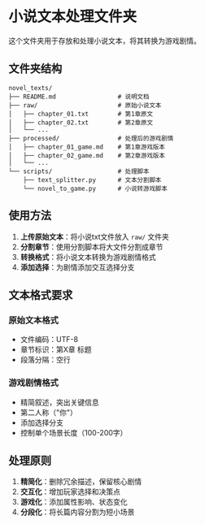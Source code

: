 # 小说文本处理文件夹

这个文件夹用于存放和处理小说文本，将其转换为游戏剧情。

## 文件夹结构

```
novel_texts/
├── README.md                 # 说明文档
├── raw/                      # 原始小说文本
│   ├── chapter_01.txt        # 第1章原文
│   ├── chapter_02.txt        # 第2章原文
│   └── ...
├── processed/                # 处理后的游戏剧情
│   ├── chapter_01_game.md    # 第1章游戏版本
│   ├── chapter_02_game.md    # 第2章游戏版本
│   └── ...
└── scripts/                  # 处理脚本
    ├── text_splitter.py      # 文本分割脚本
    └── novel_to_game.py      # 小说转游戏脚本
```

## 使用方法

1. **上传原始文本**：将小说txt文件放入 `raw/` 文件夹
2. **分割章节**：使用分割脚本将大文件分割成章节
3. **转换格式**：将小说文本转换为游戏剧情格式
4. **添加选择**：为剧情添加交互选择分支

## 文本格式要求

### 原始文本格式
- 文件编码：UTF-8
- 章节标识：第X章 标题
- 段落分隔：空行

### 游戏剧情格式
- 精简叙述，突出关键信息
- 第二人称（"你"）
- 添加选择分支
- 控制单个场景长度（100-200字）

## 处理原则

1. **精简化**：删除冗余描述，保留核心剧情
2. **交互化**：增加玩家选择和决策点
3. **游戏化**：添加属性影响、状态变化
4. **分段化**：将长篇内容分割为短小场景
